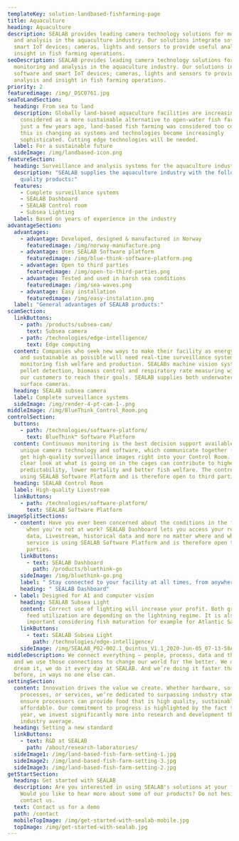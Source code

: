 ```yaml
---
templateKey: solution-landbased-fishfarming-page
title: Aquaculture
heading: Aquaculture
description: SEALAB provides leading camera technology solutions for monitoring
  and analysis in the aquaculture industry. Our solutions integrate software and
  smart IoT devices; cameras, lights and sensors to provide useful analysis and
  insight in fish farming operations.
seoDescription: SEALAB provides leading camera technology solutions for
  monitoring and analysis in the aquaculture industry. Our solutions integrate
  software and smart IoT devices; cameras, lights and sensors to provide useful
  analysis and insight in fish farming operations.
priority: 2
featuredimage: /img/_DSC0761.jpg
seaToLandSection:
  heading: From sea to land
  description: Globally land-based aquaculture facilities are increasingly being
    considered as a more sustainable alternative to open-water fish farms. Until
    just a few years ago, land-based fish farming was considered too costly, but
    this is changing as systems and technologies become increasingly
    sophisticated. Cutting edge technologies will be needed.
  label: For a sustainable future
  sideImage: /img/landbased-icon.png
featureSection:
  heading: Surveillance and analysis systems for the aquaculture industry
  description: "SEALAB supplies the aquaculture industry with the following
    quality products:"
  features:
    - Complete surveillance systems
    - SEALAB Dashboard
    - SEALAB Control room
    - Subsea Lighting
  label: Based on years of experience in the industry
advantageSection:
  advantages:
    - advantage: Developed, designed & manufactured in Norway
      featuredimage: /img/norway-manufacture.png
    - advantage: Uses SEALAB Software platform
      featuredimage: /img/blue-think-software-platform.png
    - advantage: Open to third parties
      featuredimage: /img/open-to-third-parties.png
    - advantage: Tested and used in harsh sea conditions
      featuredimage: /img/sea-waves.png
    - advantage: Easy installation
      featuredimage: /img/easy-instalation.png
  label: "General advantages of SEALAB products:"
scamSection:
  linkButtons:
    - path: /products/subsea-cam/
      text: Subsea camera
    - path: /technologies/edge-intelligence/
      text: Edge computing
  content: Companies who seek new ways to make their facility as energy-efficient
    and sustainable as possible will need real-time surveillance systems for
    monitoring fish welfare and production. SEALABs machine vision systems for
    pellet detection, biomass control and respiratory rate measuring will help
    our customers to reach their goals. SEALAB supplies both underwater and
    surface cameras.
  heading: SEALAB subsea camera
  label: Complete surveillance systems
  sideImage: /img/render-4-pt-cam-1-.png
middleImage: /img/BlueThink_Control_Room.png
controlSection:
  buttons:
    - path: /technologies/software-platform/
      text: BlueThink™ Software Platform
  content: Continuous monitoring is the best decision support available. With our
    unique camera technology and software, which communicate together (IoT), you
    get high-quality surveillance images right into your Control Room. A crystal
    clear look at what is going on in the cages can contribute to higher
    predictability, lower mortality and better fish welfare. The control room is
    using SEALAB Software Platform and is therefore open to third parties.
  heading: SEALAB Control Room
  label: High-quality Livestream
  linkButtons:
    - path: /technologies/software-platform/
      text: SEALAB Software Platform
imageSplitSections:
  - content: Have you ever been concerned about the conditions in the fish tanks
      when you're not at work? SEALAB Dashboard lets you access your real-time
      data, Livestream, historical data and more no matter where and when. The
      service is using SEALAB Software Platform and is therefore open to third
      parties.
    linkButtons:
      - text: SEALAB Dashboard
        path: /products/bluethink-go
    sideImage: /img/bluethink-go.png
    label: " Stay connected to your facility at all times, from anywhere!"
    heading: " SEALAB Dashboard"
  - label: Designed for AI and computer vision
    heading: SEALAB Subsea Light
    content: Correct use of lighting will increase your profit. Both growth rate and
      feed utilization are depending on the lightning regime. It is also
      important considering fish maturation for example for Atlantic Salmon.
    linkButtons:
      - text: SEALAB Subsea Light
        path: /technologies/edge-intelligence/
    sideImage: /img/SEALAB_P02-002.1_Quintus_V1.1_2020-Jun-05_07-13-58AM-000_CustomizedView6616039714.png
middleDescription: We connect everything – people, process, data and things –
  and we use those connections to change our world for the better. We don’t just
  dream it, we do it every day at SEALAB. And we’re doing it faster than ever
  before, in ways no one else can.
settingSection:
  content: Innovation drives the value we create. Whether hardware, software,
    processes, or services, we’re dedicated to surpassing industry standards to
    ensure processors can provide food that is high quality, sustainable, and
    affordable. Our commitment to progress is highlighted by the fact that every
    year, we invest significantly more into research and development than the
    industry average.
  heading: Setting a new standard
  linkButtons:
    - text: R&D at SEALAB
      path: /about/research-laboratories/
  sideImage1: /img/land-based-fish-farm-setting-1.jpg
  sideImage2: /img/land-based-fish-farm-setting-3.jpg
  sideImage3: /img/land-based-fish-farm-setting-2.jpg
getStartSection:
  heading: Get started with SEALAB
  description: Are you interested in using SEALAB's solutions at your fish farm?
    Would you like to hear more about some of our products? Do not hesitate to
    contact us.
  text: Contact us for a demo
  path: /contact
  mobileTopImage: /img/get-started-with-sealab-mobile.jpg
  topImage: /img/get-started-with-sealab.jpg
---
```

